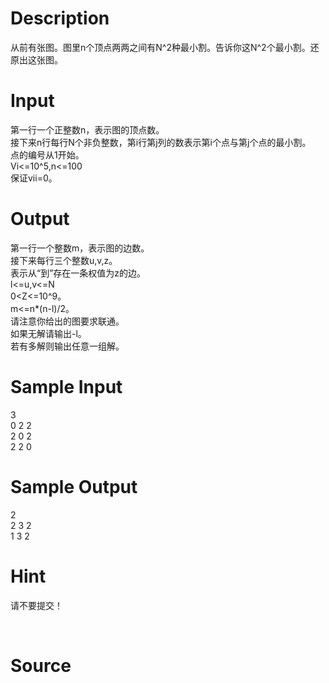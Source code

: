 
# Description

<div class="content"><div>从前有张图。图里n个顶点两两之间有N^2种最小割。告诉你这N^2个最小割。还原出这张图。</div>
<div></div>
<p></p></div>

# Input

<div class="content"><div>第一行一个正整数n，表示图的顶点数。</div>
<div>接下来n行每行N个非负整数，第i行第j列的数表示第i个点与第j个点的最小割。</div>
<div>点的编号从1开始。</div>
<div>Vi&lt;=10^5,n&lt;=100</div>
<div>保证vii=0。</div>
<div></div>
<p></p></div>

# Output

<div class="content"><div>第一行一个整数m，表示图的边数。</div>
<div>接下来每行三个整数u,v,z。</div>
<div>表示从“到”存在一条权值为z的边。</div>
<div>l&lt;=u,v&lt;=N</div>
<div>0&lt;Z&lt;=10^9。</div>
<div>m&lt;=n*(n-l)/2。</div>
<div>请注意你给出的图要求联通。</div>
<div>如果无解请输出-l。</div>
<div>若有多解则输出任意一组解。</div>
<p></p></div>

# Sample Input

<div class="content"><span class="sampledata">3<br/>
0 2 2 <br/>
2 0 2<br/>
2 2 0</span></div>

# Sample Output

<div class="content"><span class="sampledata">2<br/>
2 3 2<br/>
1 3 2</span></div>

# Hint

<div class="content"><p></p><p>请不要提交！</p><br/>
<p></p><p></p></div>

# Source

<div class="content"><p><a href="problemset.php?search="></a></p></div>

